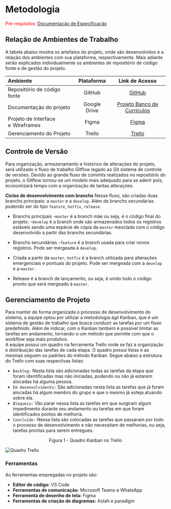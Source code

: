 
# Metodologia

<span style="color:red">Pré-requisitos: <a href="2-Especificação do Projeto.md"> Documentação de Especificação</a></span>

## Relação de Ambientes de Trabalho

A tabela abaixo mostra os artefatos do projeto, onde são desenvolvidos e a relação dos ambientes com sua plataforma, respectivamente. Mais adiante serão explicados individualmente os ambientes de repositório de código fonte e de gestão do projeto.

Ambiente|Plataforma|Link de Acesso
|:--------|:----------:|:--------------:|
|Repositório de código fonte|GitHub|  [GitHub](https://github.com/ICEI-PUC-Minas-PMV-ADS/pmv-ads-2022-1-e2-proj-int-t4-banco-curriculos)|
|Documentação do projeto|Google Drive|[Projeto Banco de Currículos](https://docs.google.com/document/d/1b5-xtS6cOqIJk6LF7UlKC8Ga2qflTEQpNHfgcxL1q0M/edit?usp=sharing)|
|Projeto de Interface e  Wireframes|Figma| [Figma](https://www.figma.com/proto/gRxyF2Zazn1WhjnqMYSvl0/Untitled?node-id=1%3A45&scaling=scale-down&page-id=0%3A1&starting-point-node-id=1%3A45)|
|Gerenciamento do Projeto|Trello| [Trello](https://trello.com/b/nQq4FJDP/gerenciamento-banco-de-curr%C3%ADculos)|


## Controle de Versão

Para organização, armazenamento e histórico de alterações do projeto, será utilizado o fluxo de trabalho Gitflow legado ao Git sistema de controle de versões. Devido ao grande fluxo de commits realizados no repositório do projeto, o Gitflow tornou-se um modelo mais adequado para se aderir pois, economizará tempo com a organização de tantas alterações.

**Ciclos de desenvolvimento com branchs**
Nesse fluxo, são criadas duas branchs principais: a `master` e a `develop`. Além de branchs secundárias podendo ser do tipo `feature`, `hotfix`, `release`.

- Branchs principais
 -`master` é a branch mãe ou seja, é o código final do projeto.
 -`develop` é a branch onde são armazenados todos os registros estáveis sendo uma espécie de cópia da `master` mesclada com o código desenvolvido a partir das branchs secundárias. 

- Branchs secundárias
-`feature` é a branch usada para criar novos registros. Pode ser mergeada á `develop`.
- Criada a partir da `master`, `hotfix` é a branch utilizada para alterações emergenciais e pontuais do projeto. Pode ser mergeada com a `develop` e a `master`.
- Release é a branch de lançamento, ou seja, é unido todo o código pronto que será mergeado à `master`.



## Gerenciamento de Projeto

Para manter de forma organizada o processo de desenvolvimento do sistema, a equipe optou por utilizar a metodologia ágil Kanban, que é um sistema de gestão de trabalho que busca conduzir as tarefas por um fluxo predefinido. Além de indicar, com o Kanban também é possível limitar as tarefas em andamento, tornando-o um método que permite com que o workflow seja mais produtivo.	
A equipe possui um quadro na ferramenta Trello onde se faz a organização e distribuição das tarefas de cada etapa. O quadro possui listas e as mesmas seguem os padrões do método Kanban. Segue abaixo a estrutura do Trello com suas respectivas listas:

- `Backlog:` Nesta lista são adicionadas todas as tarefas da etapa que foram identificadas mas não iniciadas, podendo ou não já estarem alocadas há alguma pessoa.
- `Em desenvolvimento:` São adicionadas nesta lista as tarefas que já foram alocadas há algum membro do grupo e que o mesmo já esteja atuando sobre ela.
- `Bloqueio:` Vão parar nessa lista as tarefas em que surgiram algum impedimento durante seu andamento ou tarefas em que foram identificados pontos de melhoria.
- `Concluído:` Nessa lista são colocadas as tarefas que passaram por todo o processo de desenvolvimento e não necessitam de melhorias, ou seja, tarefas prontas para serem entregues.

<p align = "center">Figura 1 - Quadro Kanban no Trello</p> 

![Quadro Trello](https://github.com/ICEI-PUC-Minas-PMV-ADS/pmv-ads-2022-1-e2-proj-int-t4-banco-curriculos/blob/main/docs/img/Trello.png)


### Ferramentas

As ferramentas empregadas no projeto são:

- **Editor de código:** VS Code
- **Ferramentas de comunicação:** Microsoft Teams e WhatsApp
- **Ferramenta de desenho de tela:** Figma
- **Ferramentas de criação de diagramas:** Astah e paradigm

